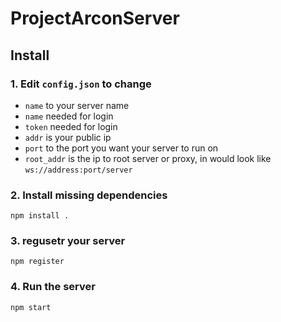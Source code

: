 # ProjectArconServer

## Install

### 1. Edit `config.json` to change

- `name` to your server name
- `name` needed for login
- `token` needed for login
- `addr` is your public ip
- `port` to the port you want your server to run on
- `root_addr` is the ip to root server or proxy, in would look like `ws://address:port/server`

### 2. Install missing dependencies

```text
npm install .
```

### 3. regusetr your server

```text
npm register
```

### 4. Run the server

```text
npm start
```
